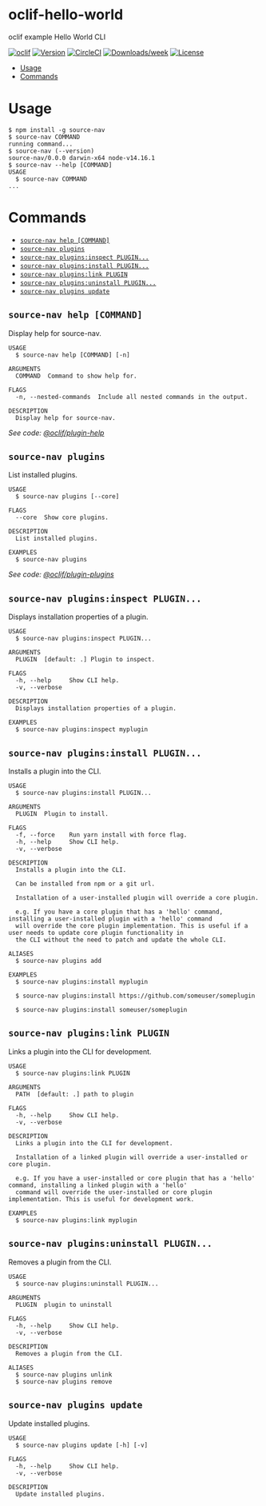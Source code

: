 oclif-hello-world
=================

oclif example Hello World CLI

[![oclif](https://img.shields.io/badge/cli-oclif-brightgreen.svg)](https://oclif.io)
[![Version](https://img.shields.io/npm/v/oclif-hello-world.svg)](https://npmjs.org/package/oclif-hello-world)
[![CircleCI](https://circleci.com/gh/oclif/hello-world/tree/main.svg?style=shield)](https://circleci.com/gh/oclif/hello-world/tree/main)
[![Downloads/week](https://img.shields.io/npm/dw/oclif-hello-world.svg)](https://npmjs.org/package/oclif-hello-world)
[![License](https://img.shields.io/npm/l/oclif-hello-world.svg)](https://github.com/oclif/hello-world/blob/main/package.json)

<!-- toc -->
* [Usage](#usage)
* [Commands](#commands)
<!-- tocstop -->
# Usage
<!-- usage -->
```sh-session
$ npm install -g source-nav
$ source-nav COMMAND
running command...
$ source-nav (--version)
source-nav/0.0.0 darwin-x64 node-v14.16.1
$ source-nav --help [COMMAND]
USAGE
  $ source-nav COMMAND
...
```
<!-- usagestop -->
# Commands
<!-- commands -->
* [`source-nav help [COMMAND]`](#source-nav-help-command)
* [`source-nav plugins`](#source-nav-plugins)
* [`source-nav plugins:inspect PLUGIN...`](#source-nav-pluginsinspect-plugin)
* [`source-nav plugins:install PLUGIN...`](#source-nav-pluginsinstall-plugin)
* [`source-nav plugins:link PLUGIN`](#source-nav-pluginslink-plugin)
* [`source-nav plugins:uninstall PLUGIN...`](#source-nav-pluginsuninstall-plugin)
* [`source-nav plugins update`](#source-nav-plugins-update)

## `source-nav help [COMMAND]`

Display help for source-nav.

```
USAGE
  $ source-nav help [COMMAND] [-n]

ARGUMENTS
  COMMAND  Command to show help for.

FLAGS
  -n, --nested-commands  Include all nested commands in the output.

DESCRIPTION
  Display help for source-nav.
```

_See code: [@oclif/plugin-help](https://github.com/oclif/plugin-help/blob/v5.1.10/src/commands/help.ts)_

## `source-nav plugins`

List installed plugins.

```
USAGE
  $ source-nav plugins [--core]

FLAGS
  --core  Show core plugins.

DESCRIPTION
  List installed plugins.

EXAMPLES
  $ source-nav plugins
```

_See code: [@oclif/plugin-plugins](https://github.com/oclif/plugin-plugins/blob/v2.0.11/src/commands/plugins/index.ts)_

## `source-nav plugins:inspect PLUGIN...`

Displays installation properties of a plugin.

```
USAGE
  $ source-nav plugins:inspect PLUGIN...

ARGUMENTS
  PLUGIN  [default: .] Plugin to inspect.

FLAGS
  -h, --help     Show CLI help.
  -v, --verbose

DESCRIPTION
  Displays installation properties of a plugin.

EXAMPLES
  $ source-nav plugins:inspect myplugin
```

## `source-nav plugins:install PLUGIN...`

Installs a plugin into the CLI.

```
USAGE
  $ source-nav plugins:install PLUGIN...

ARGUMENTS
  PLUGIN  Plugin to install.

FLAGS
  -f, --force    Run yarn install with force flag.
  -h, --help     Show CLI help.
  -v, --verbose

DESCRIPTION
  Installs a plugin into the CLI.

  Can be installed from npm or a git url.

  Installation of a user-installed plugin will override a core plugin.

  e.g. If you have a core plugin that has a 'hello' command, installing a user-installed plugin with a 'hello' command
  will override the core plugin implementation. This is useful if a user needs to update core plugin functionality in
  the CLI without the need to patch and update the whole CLI.

ALIASES
  $ source-nav plugins add

EXAMPLES
  $ source-nav plugins:install myplugin 

  $ source-nav plugins:install https://github.com/someuser/someplugin

  $ source-nav plugins:install someuser/someplugin
```

## `source-nav plugins:link PLUGIN`

Links a plugin into the CLI for development.

```
USAGE
  $ source-nav plugins:link PLUGIN

ARGUMENTS
  PATH  [default: .] path to plugin

FLAGS
  -h, --help     Show CLI help.
  -v, --verbose

DESCRIPTION
  Links a plugin into the CLI for development.

  Installation of a linked plugin will override a user-installed or core plugin.

  e.g. If you have a user-installed or core plugin that has a 'hello' command, installing a linked plugin with a 'hello'
  command will override the user-installed or core plugin implementation. This is useful for development work.

EXAMPLES
  $ source-nav plugins:link myplugin
```

## `source-nav plugins:uninstall PLUGIN...`

Removes a plugin from the CLI.

```
USAGE
  $ source-nav plugins:uninstall PLUGIN...

ARGUMENTS
  PLUGIN  plugin to uninstall

FLAGS
  -h, --help     Show CLI help.
  -v, --verbose

DESCRIPTION
  Removes a plugin from the CLI.

ALIASES
  $ source-nav plugins unlink
  $ source-nav plugins remove
```

## `source-nav plugins update`

Update installed plugins.

```
USAGE
  $ source-nav plugins update [-h] [-v]

FLAGS
  -h, --help     Show CLI help.
  -v, --verbose

DESCRIPTION
  Update installed plugins.
```
<!-- commandsstop -->
